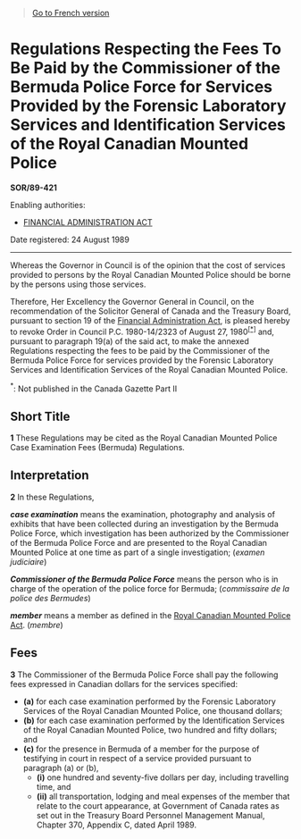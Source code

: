 > [Go to French version](/fr/Règlements/Décrets,%20ordonnances%20et%20règlements%20statutaires/89/421.md)

# Regulations Respecting the Fees To Be Paid by the Commissioner of the Bermuda Police Force for Services Provided by the Forensic Laboratory Services and Identification Services of the Royal Canadian Mounted Police

**SOR/89-421**

Enabling authorities: 
- [FINANCIAL ADMINISTRATION ACT](/en/Acts/Revised%20Statutes%20of%20Canada/F/F-11.md)

Date registered: 24 August 1989

----------

Whereas the Governor in Council is of the opinion that the cost of services provided to persons by the Royal Canadian Mounted Police should be borne by the persons using those services.

Therefore, Her Excellency the Governor General in Council, on the recommendation of the Solicitor General of Canada and the Treasury Board, pursuant to section 19 of the [Financial Administration Act](/en/Acts/Revised%20Statutes%20of%20Canada/F/F-11.md), is pleased hereby to revoke Order in Council P.C. 1980-14/2323 of August 27, 1980<sup><a href='#fn_1e'>[*]</a></sup> and, pursuant to paragraph 19(a) of the said act, to make the annexed Regulations respecting the fees to be paid by the Commissioner of the Bermuda Police Force for services provided by the Forensic Laboratory Services and Identification Services of the Royal Canadian Mounted Police.

<a name='fn_1e'><sup>*</sup></a>: Not published in the Canada Gazette Part II<br />




## Short Title


**1** These Regulations may be cited as the Royal Canadian Mounted Police Case Examination Fees (Bermuda) Regulations.




## Interpretation


**2** In these Regulations,

***case examination*** means the examination, photography and analysis of exhibits that have been collected during an investigation by the Bermuda Police Force, which investigation has been authorized by the Commissioner of the Bermuda Police Force and are presented to the Royal Canadian Mounted Police at one time as part of a single investigation; (*examen judiciaire*)

***Commissioner of the Bermuda Police Force*** means the person who is in charge of the operation of the police force for Bermuda; (*commissaire de la police des Bermudes*)

***member*** means a member as defined in the [Royal Canadian Mounted Police Act](/en/Acts/Revised%20Statutes%20of%20Canada/R/R-10.md). (*membre*)




## Fees


**3** The Commissioner of the Bermuda Police Force shall pay the following fees expressed in Canadian dollars for the services specified:
- **(a)** for each case examination performed by the Forensic Laboratory Services of the Royal Canadian Mounted Police, one thousand dollars;
- **(b)** for each case examination performed by the Identification Services of the Royal Canadian Mounted Police, two hundred and fifty dollars; and
- **(c)** for the presence in Bermuda of a member for the purpose of testifying in court in respect of a service provided pursuant to paragraph (a) or (b),
	- **(i)** one hundred and seventy-five dollars per day, including travelling time, and
	- **(ii)** all transportation, lodging and meal expenses of the member that relate to the court appearance, at Government of Canada rates as set out in the Treasury Board Personnel Management Manual, Chapter 370, Appendix C, dated April 1989.


